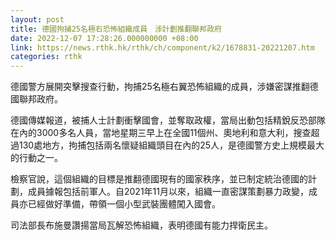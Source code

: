```yaml
---
layout: post
title: 德國拘捕25名極右恐怖組織成員　涉計劃推翻聯邦政府
date: 2022-12-07 17:28:26.000000000 +08:00
link: https://news.rthk.hk/rthk/ch/component/k2/1678831-20221207.htm
categories: rthk
---
```


德國警方展開突擊搜查行動，拘捕25名極右翼恐怖組織的成員，涉嫌密謀推翻德國聯邦政府。

德國傳媒報道，被捕人士計劃衝擊國會，並奪取政權，當局出動包括精銳反恐部隊在內的3000多名人員，當地星期三早上在全國11個州、奧地利和意大利，搜查超過130處地方，拘捕包括兩名懷疑組織頭目在內的25人，是德國警方史上規模最大的行動之一。

檢察官說，這個組織的目標是推翻德國現有的國家秩序，並已制定統治德國的計劃，成員據報包括前軍人。自2021年11月以來，組織一直密謀策劃暴力政變，成員亦已經做好準備，帶領一個小型武裝團體闖入國會。

司法部長布施曼讚揚當局瓦解恐怖組織，表明德國有能力捍衛民主。

